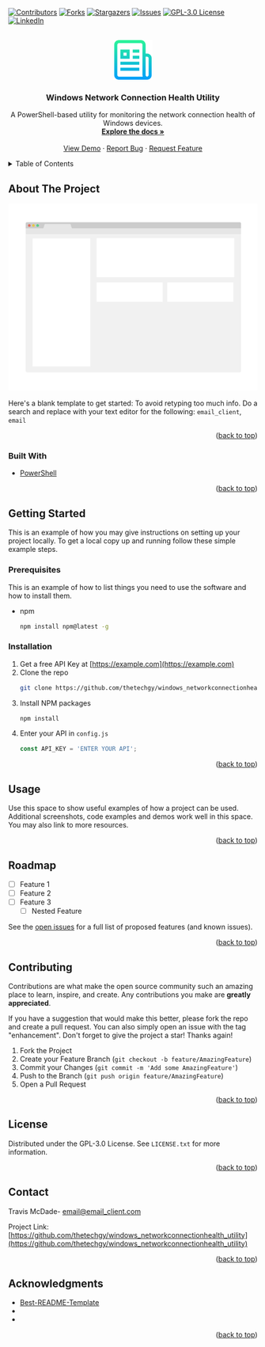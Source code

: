 <div id="top"></div>
<!--
*** Thanks for checking out the Best-README-Template. If you have a suggestion
*** that would make this better, please fork the repo and create a pull request
*** or simply open an issue with the tag "enhancement".
*** Don't forget to give the project a star!
*** Thanks again! Now go create something AMAZING! :D
-->



<!-- PROJECT SHIELDS -->
<!--
*** I'm using markdown "reference style" links for readability.
*** Reference links are enclosed in brackets [ ] instead of parentheses ( ).
*** See the bottom of this document for the declaration of the reference variables
*** for contributors-url, forks-url, etc. This is an optional, concise syntax you may use.
*** https://www.markdownguide.org/basic-syntax/#reference-style-links
-->
[![Contributors][contributors-shield]][contributors-url]
[![Forks][forks-shield]][forks-url]
[![Stargazers][stars-shield]][stars-url]
[![Issues][issues-shield]][issues-url]
[![GPL-3.0 License][license-shield]][license-url]
[![LinkedIn][linkedin-shield]][linkedin-url]



<!-- PROJECT LOGO -->
<br />
<div align="center">
  <a href="https://github.com/thetechgy/windows_networkconnectionhealth_utility">
    <img src="images/logo.png" alt="Logo" width="80" height="80">
  </a>

<h3 align="center">Windows Network Connection Health Utility</h3>

  <p align="center">
    A PowerShell-based utility for monitoring the network connection health of Windows devices.
    <br />
    <a href="https://github.com/thetechgy/windows_networkconnectionhealth_utility"><strong>Explore the docs »</strong></a>
    <br />
    <br />
    <a href="https://github.com/thetechgy/windows_networkconnectionhealth_utility">View Demo</a>
    ·
    <a href="https://github.com/thetechgy/windows_networkconnectionhealth_utility/issues">Report Bug</a>
    ·
    <a href="https://github.com/thetechgy/windows_networkconnectionhealth_utility/issues">Request Feature</a>
  </p>
</div>



<!-- TABLE OF CONTENTS -->
<details>
  <summary>Table of Contents</summary>
  <ol>
    <li>
      <a href="#about-the-project">About The Project</a>
      <ul>
        <li><a href="#built-with">Built With</a></li>
      </ul>
    </li>
    <li>
      <a href="#getting-started">Getting Started</a>
      <ul>
        <li><a href="#prerequisites">Prerequisites</a></li>
        <li><a href="#installation">Installation</a></li>
      </ul>
    </li>
    <li><a href="#usage">Usage</a></li>
    <li><a href="#roadmap">Roadmap</a></li>
    <li><a href="#contributing">Contributing</a></li>
    <li><a href="#license">License</a></li>
    <li><a href="#contact">Contact</a></li>
    <li><a href="#acknowledgments">Acknowledgments</a></li>
  </ol>
</details>



<!-- ABOUT THE PROJECT -->
## About The Project

[![Product Name Screen Shot][product-screenshot]](https://example.com)

Here's a blank template to get started: To avoid retyping too much info. Do a search and replace with your text editor for the following: `email_client`, `email`

<p align="right">(<a href="#top">back to top</a>)</p>



### Built With

* [PowerShell](https://docs.microsoft.com/en-us/powershell/)

<p align="right">(<a href="#top">back to top</a>)</p>



<!-- GETTING STARTED -->
## Getting Started

This is an example of how you may give instructions on setting up your project locally.
To get a local copy up and running follow these simple example steps.

### Prerequisites

This is an example of how to list things you need to use the software and how to install them.
* npm
  ```sh
  npm install npm@latest -g
  ```

### Installation

1. Get a free API Key at [https://example.com](https://example.com)
2. Clone the repo
   ```sh
   git clone https://github.com/thetechgy/windows_networkconnectionhealth_utility.git
   ```
3. Install NPM packages
   ```sh
   npm install
   ```
4. Enter your API in `config.js`
   ```js
   const API_KEY = 'ENTER YOUR API';
   ```

<p align="right">(<a href="#top">back to top</a>)</p>



<!-- USAGE EXAMPLES -->
## Usage

Use this space to show useful examples of how a project can be used. Additional screenshots, code examples and demos work well in this space. You may also link to more resources.

<p align="right">(<a href="#top">back to top</a>)</p>



<!-- ROADMAP -->
## Roadmap

- [ ] Feature 1
- [ ] Feature 2
- [ ] Feature 3
    - [ ] Nested Feature

See the [open issues](https://github.com/thetechgy/windows_networkconnectionhealth_utility/issues) for a full list of proposed features (and known issues).

<p align="right">(<a href="#top">back to top</a>)</p>



<!-- CONTRIBUTING -->
## Contributing

Contributions are what make the open source community such an amazing place to learn, inspire, and create. Any contributions you make are **greatly appreciated**.

If you have a suggestion that would make this better, please fork the repo and create a pull request. You can also simply open an issue with the tag "enhancement".
Don't forget to give the project a star! Thanks again!

1. Fork the Project
2. Create your Feature Branch (`git checkout -b feature/AmazingFeature`)
3. Commit your Changes (`git commit -m 'Add some AmazingFeature'`)
4. Push to the Branch (`git push origin feature/AmazingFeature`)
5. Open a Pull Request

<p align="right">(<a href="#top">back to top</a>)</p>



<!-- LICENSE -->
## License

Distributed under the GPL-3.0 License. See `LICENSE.txt` for more information.

<p align="right">(<a href="#top">back to top</a>)</p>



<!-- CONTACT -->
## Contact

Travis McDade- email@email_client.com

Project Link: [https://github.com/thetechgy/windows_networkconnectionhealth_utility](https://github.com/thetechgy/windows_networkconnectionhealth_utility)

<p align="right">(<a href="#top">back to top</a>)</p>



<!-- ACKNOWLEDGMENTS -->
## Acknowledgments

* [Best-README-Template](https://github.com/othneildrew/Best-README-Template)
* []()
* []()

<p align="right">(<a href="#top">back to top</a>)</p>



<!-- MARKDOWN LINKS & IMAGES -->
<!-- https://www.markdownguide.org/basic-syntax/#reference-style-links -->
[contributors-shield]: https://img.shields.io/github/contributors/thetechgy/windows_networkconnectionhealth_utility.svg?style=for-the-badge
[contributors-url]: https://github.com/thetechgy/windows_networkconnectionhealth_utility/graphs/contributors
[forks-shield]: https://img.shields.io/github/forks/thetechgy/windows_networkconnectionhealth_utility.svg?style=for-the-badge
[forks-url]: https://github.com/thetechgy/windows_networkconnectionhealth_utility/network/members
[stars-shield]: https://img.shields.io/github/stars/thetechgy/windows_networkconnectionhealth_utility.svg?style=for-the-badge
[stars-url]: https://github.com/thetechgy/windows_networkconnectionhealth_utility/stargazers
[issues-shield]: https://img.shields.io/github/issues/thetechgy/windows_networkconnectionhealth_utility.svg?style=for-the-badge
[issues-url]: https://github.com/thetechgy/windows_networkconnectionhealth_utility/issues
[license-shield]: https://img.shields.io/github/license/thetechgy/windows_networkconnectionhealth_utility?style=for-the-badge
[license-url]: https://github.com/thetechgy/windows_networkconnectionhealth_utility/blob/master/LICENSE.txt
[linkedin-shield]: https://img.shields.io/badge/-LinkedIn-black.svg?style=for-the-badge&logo=linkedin&colorB=555
[linkedin-url]: https://linkedin.com/in/travismcdade
[product-screenshot]: images/screenshot.png
